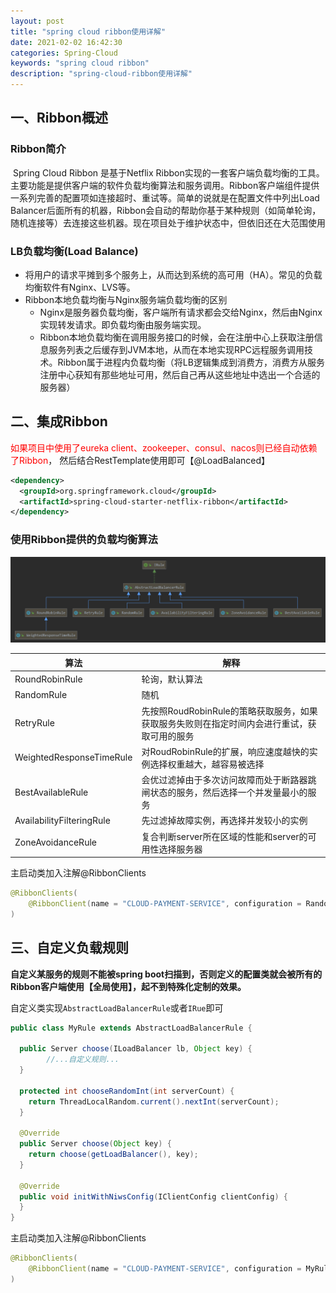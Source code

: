 ```yaml
---
layout: post
title: "spring cloud ribbon使用详解"
date: 2021-02-02 16:42:30
categories: Spring-Cloud
keywords: "spring cloud ribbon"
description: "spring-cloud-ribbon使用详解"
---
```


## 一、Ribbon概述

### Ribbon简介

​	Spring Cloud Ribbon 是基于Netflix Ribbon实现的一套客户端负载均衡的工具。主要功能是提供客户端的软件负载均衡算法和服务调用。Ribbon客户端组件提供一系列完善的配置项如连接超时、重试等。简单的说就是在配置文件中列出Load Balancer后面所有的机器，Ribbon会自动的帮助你基于某种规则（如简单轮询，随机连接等）去连接这些机器。现在项目处于维护状态中，但依旧还在大范围使用

### LB负载均衡(Load Balance)

- 将用户的请求平摊到多个服务上，从而达到系统的高可用（HA）。常见的负载均衡软件有Nginx、LVS等。
- Ribbon本地负载均衡与Nginx服务端负载均衡的区别
    - Nginx是服务器负载均衡，客户端所有请求都会交给Nginx，然后由Nginx实现转发请求。即负载均衡由服务端实现。
    - Ribbon本地负载均衡在调用服务接口的时候，会在注册中心上获取注册信息服务列表之后缓存到JVM本地，从而在本地实现RPC远程服务调用技术。Ribbon属于进程内负载均衡（将LB逻辑集成到消费方，消费方从服务注册中心获知有那些地址可用，然后自己再从这些地址中选出一个合适的服务器）

## 二、集成Ribbon

<span style="color:red">如果项目中使用了eureka client、zookeeper、consul、nacos则已经自动依赖了Ribbon</span>， 然后结合RestTemplate使用即可【@LoadBalanced】

```xml
<dependency>
  <groupId>org.springframework.cloud</groupId>
  <artifactId>spring-cloud-starter-netflix-ribbon</artifactId>
</dependency>
```

### 使用Ribbon提供的负载均衡算法

![algorithm](/img/spring-cloud-ribbon/algorithm.png)

| 算法                      | 解释                                                         |
| ------------------------- | ------------------------------------------------------------ |
| RoundRobinRule            | 轮询，默认算法                                               |
| RandomRule                | 随机                                                         |
| RetryRule                 | 先按照RoudRobinRule的策略获取服务，如果获取服务失败则在指定时间内会进行重试，获取可用的服务 |
| WeightedResponseTimeRule  | 对RoudRobinRule的扩展，响应速度越快的实例选择权重越大，越容易被选择 |
| BestAvailableRule         | 会优过滤掉由于多次访问故障而处于断路器跳闸状态的服务，然后选择一个并发量最小的服务 |
| AvailabilityFilteringRule | 先过滤掉故障实例，再选择并发较小的实例                       |
| ZoneAvoidanceRule         | 复合判断server所在区域的性能和server的可用性选择服务器       |

主启动类加入注解@RibbonClients

```java
@RibbonClients(
    @RibbonClient(name = "CLOUD-PAYMENT-SERVICE", configuration = RandomRule.class)
)
```

## 三、自定义负载规则

**自定义某服务的规则不能被spring boot扫描到，否则定义的配置类就会被所有的Ribbon客户端使用【全局使用】，起不到特殊化定制的效果。**

自定义类实现`AbstractLoadBalancerRule`或者`IRue`即可

```java
public class MyRule extends AbstractLoadBalancerRule {

  public Server choose(ILoadBalancer lb, Object key) {
		//...自定义规则...
  }

  protected int chooseRandomInt(int serverCount) {
    return ThreadLocalRandom.current().nextInt(serverCount);
  }

  @Override
  public Server choose(Object key) {
    return choose(getLoadBalancer(), key);
  }

  @Override
  public void initWithNiwsConfig(IClientConfig clientConfig) {
  }
}
```

主启动类加入注解@RibbonClients

```java
@RibbonClients(
    @RibbonClient(name = "CLOUD-PAYMENT-SERVICE", configuration = MyRule.class)
)
```

